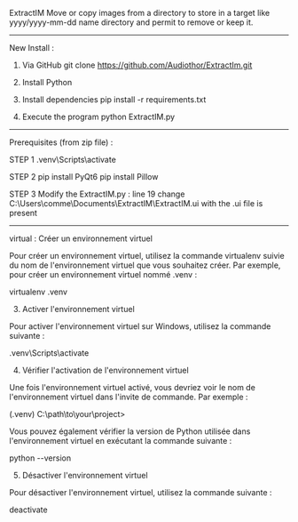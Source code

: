 ExtractIM
Move or copy images from a directory to store in a target like yyyy/yyyy-mm-dd name directory and permit to remove or keep it.

----------------------------------------------------------------------------------
New Install :

1. Via GitHub
git clone https://github.com/Audiothor/ExtractIm.git

2. Install Python

3. Install dependencies
pip install -r requirements.txt

4. Execute the program
python ExtractIM.py

----------------------------------------------------------------------------------
Prerequisites (from zip file) :

STEP 1
.venv\Scripts\activate

STEP 2
pip install PyQt6
pip install Pillow

STEP 3
Modify the ExtractIM.py :
     line 19
     change C:\\Users\\comme\\Documents\\ExtractIM\\ExtractIM.ui with the .ui file is present

---------------------------------------------------------------------------------  

virtual :
 Créer un environnement virtuel

Pour créer un environnement virtuel, utilisez la commande virtualenv suivie du nom de l'environnement virtuel que vous souhaitez créer. Par exemple, pour créer un environnement virtuel nommé .venv :

virtualenv .venv

3. Activer l'environnement virtuel

Pour activer l'environnement virtuel sur Windows, utilisez la commande suivante :

.venv\Scripts\activate

4. Vérifier l'activation de l'environnement virtuel

Une fois l'environnement virtuel activé, vous devriez voir le nom de l'environnement virtuel dans l'invite de commande. Par exemple :

(.venv) C:\path\to\your\project>

Vous pouvez également vérifier la version de Python utilisée dans l'environnement virtuel en exécutant la commande suivante :

python --version

5. Désactiver l'environnement virtuel

Pour désactiver l'environnement virtuel, utilisez la commande suivante :

deactivate
